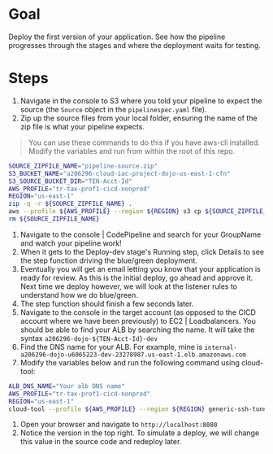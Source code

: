 # Goal
Deploy the first version of your application.  See how the pipeline progresses through the stages and where the deployment waits for testing.

# Steps
1. Navigate in the console to S3 where you told your pipeline to expect the source (the `Source` object in the `pipelinespec.yaml` file).
1. Zip up the source files from your local folder, ensuring the name of the zip file is what your pipeline expects.
> You can use these commands to do this if you have aws-cli installed.  Modify the variables and run from within the root of this repo.
```sh
SOURCE_ZIPFILE_NAME="pipeline-source.zip"
S3_BUCKET_NAME="a206296-cloud-iac-project-dojo-us-east-1-cfn"
S3_SOURCE_BUCKET_DIR="TEN-Acct-Id"
AWS_PROFILE="tr-tax-prof1-cicd-nonprod"
REGION="us-east-1"
zip -q -r ${SOURCE_ZIPFILE_NAME} .
aws --profile ${AWS_PROFILE} --region ${REGION} s3 cp ${SOURCE_ZIPFILE_NAME} s3://${S3_BUCKET_NAME}/${S3_SOURCE_BUCKET_DIR}/
rm ${SOURCE_ZIPFILE_NAME}
```

1. Navigate to the console | CodePipeline and search for your GroupName and watch your pipeline work!
1. When it gets to the Deploy-dev stage's Running step, click Details to see the step function driving the blue/green deployment.
1. Eventually you will get an email letting you know that your application is ready for review.  As this is the initial deploy, go ahead and approve it.  Next time we deploy however, we will look at the listener rules to understand how we do blue/green.
1. The step function should finish a few seconds later.
1. Navigate to the console in the target account (as opposed to the CICD account where we have been previously) to EC2 | Loadbalancers.  You should be able to find your ALB by searching the name.  It will take the syntax `a206296-dojo-${TEN-Acct-Id}-dev`
1. Find the DNS name for your ALB.  For example, mine is `internal-a206296-dojo-u6065223-dev-23278987.us-east-1.elb.amazonaws.com`
1. Modify the variables below and run the following command using cloud-tool:  
```sh
ALB_DNS_NAME="Your alb DNS name"
AWS_PROFILE="tr-tax-prof1-cicd-nonprod"
REGION="us-east-1"
cloud-tool --profile ${AWS_PROFILE} --region ${REGION} generic-ssh-tunnel -c ${ALB_DNS_NAME} -q 80 -r 8080
```
1. Open your browser and navigate to `http://localhost:8080`
1. Notice the version in the top right.  To simulate a deploy, we will change this value in the source code and redeploy later.
